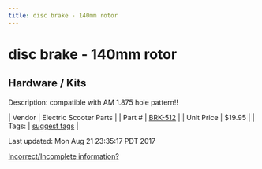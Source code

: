 ```yaml
---
title: disc brake - 140mm rotor
---
```


# disc brake - 140mm rotor
## Hardware / Kits
Description: 	compatible with AM 1.875 hole pattern!! 

| Vendor | Electric Scooter Parts | 
| Part # | [BRK-512](http://electricscooterparts.com/discbrakes.html#rotors) | 
| Unit Price | $19.95 | 
| Tags: | [suggest tags](https://docs.google.com/forms/d/e/1FAIpQLSeWyY8v3RgOty-MyWmh9U0iivNYN_molChYyS-0U-o-kOAv_g/viewform) | 

Last updated: Mon Aug 21 23:35:17 PDT 2017

 [Incorrect/Incomplete information?](https://docs.google.com/forms/d/e/1FAIpQLSeWyY8v3RgOty-MyWmh9U0iivNYN_molChYyS-0U-o-kOAv_g/viewform)